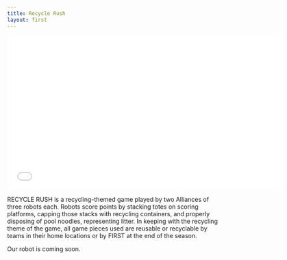 ```yaml
---
title: Recycle Rush
layout: first
---
```


<iframe width="640" height="360" src="//www.youtube.com/embed/hTyCIYZQ_1s" frameborder="0" allowfullscreen></iframe>

RECYCLE RUSH is a recycling-themed game played by two Alliances of three robots each. Robots score points by stacking totes on scoring platforms, capping those stacks with recycling containers, and properly disposing of pool noodles, representing litter. In keeping with the recycling theme of the game, all game pieces used are reusable or recyclable by teams in their home locations or by FIRST at the end of the season.

Our robot is coming soon.
